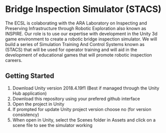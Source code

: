 # Bridge Inspection Simulator (STACS)

The ECSL is colaborating with the ARA Laboratory on Inspecting and Preserving Infrastructure through Robotic Exploration also known as INSPIRE. Our role is to use our expertise with development in the Unity 3d game environment to create a robotic bridge inspection simulator. We will build a series of Simulation Training And Control Systems known as (STACS) that will be used for operator training and will aid in the development of educational games that will promote robotic inspection careers.

## Getting Started

1. Download Unity version 2018.4.19f1 (Best if managed through the Unity Hub application)
2. Download this repository using your prefered github interface
3. Open the project in Unity
4. If prompted for update Unity project version choose no (for version consistency)
5. When open in Unity, select the Scenes folder in Assets and click on a scene file to see the simulator working
